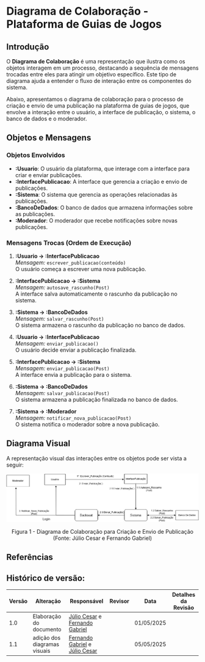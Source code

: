# Diagrama de Colaboração - Plataforma de Guias de Jogos

## Introdução

O **Diagrama de Colaboração** é uma representação que ilustra como os objetos interagem em um processo, destacando a sequência de mensagens trocadas entre eles para atingir um objetivo específico. Este tipo de diagrama ajuda a entender o fluxo de interação entre os componentes do sistema.

Abaixo, apresentamos o diagrama de colaboração para o processo de criação e envio de uma publicação na plataforma de guias de jogos, que envolve a interação entre o usuário, a interface de publicação, o sistema, o banco de dados e o moderador.

## Objetos e Mensagens

### Objetos Envolvidos

- **:Usuario**: O usuário da plataforma, que interage com a interface para criar e enviar publicações.
- **:InterfacePublicacao**: A interface que gerencia a criação e envio de publicações.
- **:Sistema**: O sistema que gerencia as operações relacionadas às publicações.
- **:BancoDeDados**: O banco de dados que armazena informações sobre as publicações.
- **:Moderador**: O moderador que recebe notificações sobre novas publicações.

### Mensagens Trocas (Ordem de Execução)

1. **:Usuario → :InterfacePublicacao**  
   *Mensagem:* `escrever_publicacao(conteúdo)`  
   O usuário começa a escrever uma nova publicação.

2. **:InterfacePublicacao → :Sistema**  
   *Mensagem:* `autosave_rascunho(Post)`  
   A interface salva automaticamente o rascunho da publicação no sistema.

3. **:Sistema → :BancoDeDados**  
   *Mensagem:* `salvar_rascunho(Post)`  
   O sistema armazena o rascunho da publicação no banco de dados.

4. **:Usuario → :InterfacePublicacao**  
   *Mensagem:* `enviar_publicacao()`  
   O usuário decide enviar a publicação finalizada.

5. **:InterfacePublicacao → :Sistema**  
   *Mensagem:* `enviar_publicacao(Post)`  
   A interface envia a publicação para o sistema.

6. **:Sistema → :BancoDeDados**  
   *Mensagem:* `salvar_publicacao(Post)`  
   O sistema armazena a publicação finalizada no banco de dados.

7. **:Sistema → :Moderador**  
   *Mensagem:* `notificar_nova_publicacao(Post)`  
   O sistema notifica o moderador sobre a nova publicação.

## Diagrama Visual

A representação visual das interações entre os objetos pode ser vista a seguir:

![Rich Picture Fernando Gabriel](../Imagens/Diagrama_Colaboração.jpg)

<center>
Figura 1 - Diagrama de Colaboração para Criação e Envio de Publicação (Fonte: Júlio Cesar e Fernando Gabriel)
</center>

## Referências



## Histórico de versão:

| Versão | Alteração                  | Responsável     | Revisor | Data       | Detalhes da Revisão |
| -      | -                          | -               | -       | -          | -                   |
| 1.0    | Elaboração do documento | [Júlio Cesar](https://github.com/Julio1099) e [Fernando Gabriel](https://github.com/show-dawn)| | 01/05/2025 | |
| 1.1    | adição dos diagramas visuais | [Fernando Gabriel](https://github.com/show-dawn) e [Júlio Cesar](https://github.com/Julio1099)| | 05/05/2025 | |

